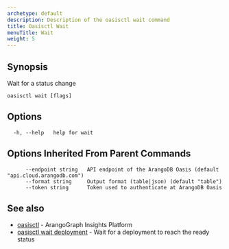 ```yaml
---
archetype: default
description: Description of the oasisctl wait command
title: Oasisctl Wait
menuTitle: Wait
weight: 5
---
```

## Synopsis
Wait for a status change

```
oasisctl wait [flags]
```

## Options
```
  -h, --help   help for wait
```

## Options Inherited From Parent Commands
```
      --endpoint string   API endpoint of the ArangoDB Oasis (default "api.cloud.arangodb.com")
      --format string     Output format (table|json) (default "table")
      --token string      Token used to authenticate at ArangoDB Oasis
```

## See also
* [oasisctl](../options.md)	 - ArangoGraph Insights Platform
* [oasisctl wait deployment](wait-deployment.md)	 - Wait for a deployment to reach the ready status

